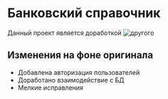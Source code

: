 # Банковский справочник
Данный проект является доработкой ![другого](https://github.com/MrRobinGoood/Bank-Info)

## Изменения на фоне оригинала
 - Добавлена авторизация пользователей
 - Доработано взаимодействие с БД
 - Мелкие исправления
